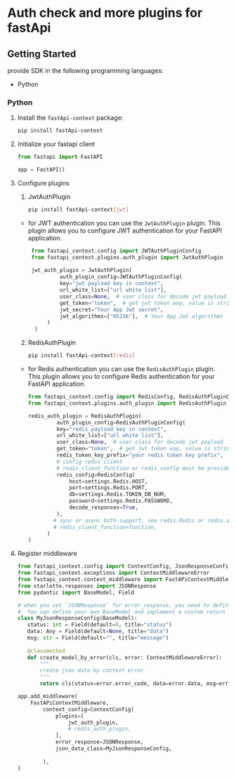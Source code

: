 # Auth check and more plugins for fastApi

## Getting Started

provide SDK in the following programming languages:

- Python

### Python

1. Install the `fastApi-context` package:

    ```bash
    pip install fastApi-context
    ```

2. Initialize your fastapi client

    ```py
    from fastapi import FastAPI

    app = FastAPI()

    ```


3. Configure plugins

   1) JwtAuthPlugin
        ```bash
        pip install fastApi-context[jwt]
        ```  
   + for JWT authentication you can use the `JwtAuthPlugin` plugin. This plugin allows you to configure JWT authentication for your FastAPI application.
     ```py
      from fastapi_context.config import JWTAuthPluginConfig
      from fastapi_context.plugins.auth_plugin import JwtAuthPlugin
      
      jwt_auth_plugin = JwtAuthPlugin(
               auth_plugin_config=JWTAuthPluginConfig(
               key="jwt payload key in context",
               url_white_list=["url white list"],
               user_class=None,  # user class for decode jwt payload
               get_token="token",  # get jwt token way, value is string or callable
               jwt_secret="Your App Jwt secret",
               jwt_algorithms=["HS256"],  # Your App Jwt algorithms
           )
       )
       ```

   2) RedisAuthPlugin
        ```bash
        pip install fastApi-context[redis]
        ```  
   + for Redis authentication you can use the `RedisAuthPlugin` plugin. This plugin allows you to configure Redis authentication for your FastAPI application.
       ```py
      from fastapi_context.config import RedisConfig, RedisAuthPluginConfig
      from fastapi_context.plugins.auth_plugin import RedisAuthPlugin
      
       redis_auth_plugin = RedisAuthPlugin(
                auth_plugin_config=RedisAuthPluginConfig(
                key="redis payload key in context",
                url_white_list=["url white list"],
                user_class=None,  # user class for decode jwt payload
                get_token="token",  # get jwt token way, value is string or callable
                redis_token_key_prefix="your redis token key prefix",
                # config redis client
                # redis_client_function or redis_config must be provided. At least one of these two parameters needs to be set in order for the configuration to work correctly.   
                redis_config=RedisConfig(
                    host=settings.Redis.HOST,
                    port=settings.Redis.PORT,
                    db=settings.Redis.TOKEN_DB_NUM,
                    password=settings.Redis.PASSWORD,
                    decode_responses=True,
                ),
               # sync or async both support, see redis.Redis or redis.asyncio.client.Redis, Prioritize async selection
               # redis_client_function=function,
             )
       )
       ```

4. Register middleware

    ```py
    from fastapi_context.config import ContextConfig, JsonResponseConfig
    from fastapi_context.exceptions import ContextMiddlewareError
    from fastapi_context.context_middleware import FastAPiContextMiddleware
    from starlette.responses import JSONResponse
    from pydantic import BaseModel, Field
    
    # when you set `JSONResponse` for error_response, you need to define a custom response model or use default model `JsonResponseConfig`.
    #  You can define your own BaseModel and implement a custom return type by overriding the create_model_by_error method.
   class MyJsonResponseConfig(BaseModel):
       status: int = Field(default=0, title="status")
       data: Any = Field(default=None, title="data")
       msg: str = Field(default="", title="message")
      
       @classmethod
       def create_model_by_error(cls, error: ContextMiddlewareError):
           """
           create json data by context error
           """
           return cls(status=error.error_code, data=error.data, msg=error.message)

   app.add_middleware(
        FastAPiContextMiddleware,
            context_config=ContextConfig(
                plugins=[
                    jwt_auth_plugin,
                    # redis_auth_plugin,
                ],
                error_response=JSONResponse,
                json_data_class=MyJsonResponseConfig,
      
            ),
    )
    ```